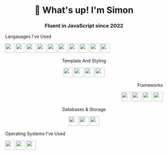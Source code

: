 <h1 align="center">👋 What's up! I'm Simon</h1>
<h3 align="center">Fluent in JavaScript since 2022</h3>

<p align="left">Langauages I've Used</p>
<div align="left">
  <img height="30px" width="30px" src="https://cdn.jsdelivr.net/gh/devicons/devicon@latest/icons/rust/rust-original.svg" />
  <img height="30px" width="30px" src="https://cdn.jsdelivr.net/gh/devicons/devicon@latest/icons/go/go-original-wordmark.svg" />
  <img height="30px" width="30px" src="https://cdn.jsdelivr.net/gh/devicons/devicon@latest/icons/csharp/csharp-original.svg" />
  <img height="30px" width="30px" src="https://cdn.jsdelivr.net/gh/devicons/devicon@latest/icons/typescript/typescript-original.svg" />
  <img height="30px" width="30px" src="https://cdn.jsdelivr.net/gh/devicons/devicon@latest/icons/javascript/javascript-original.svg" />
  <img height="30px" width="30px" src="https://cdn.jsdelivr.net/gh/devicons/devicon@latest/icons/python/python-original.svg" />
  <img height="30px" width="30px" src="https://cdn.jsdelivr.net/gh/devicons/devicon@latest/icons/c/c-original.svg" />
  <img height="30px" width="30px" src="https://cdn.jsdelivr.net/gh/devicons/devicon@latest/icons/solidity/solidity-original.svg" />
  <img height="30px" width="30px" src="https://cdn.jsdelivr.net/gh/devicons/devicon@latest/icons/java/java-original.svg" />
  <img height="30px" width="30px" src="https://cdn.jsdelivr.net/gh/devicons/devicon@latest/icons/php/php-original.svg" />
  </div>

  <p align="center">Template And Styling</p>
<div align="center">
  <img height="30px" width="30px" src="https://cdn.jsdelivr.net/gh/devicons/devicon@latest/icons/html5/html5-original.svg" />
  <img height="30px" width="30px" src="https://cdn.jsdelivr.net/gh/devicons/devicon@latest/icons/css3/css3-original.svg" />
  <img height="30px" width="30px" src="https://cdn.jsdelivr.net/gh/devicons/devicon@latest/icons/tailwindcss/tailwindcss-original.svg" />
  <img height="30px" width="30px" src="https://cdn.jsdelivr.net/gh/devicons/devicon@latest/icons/sass/sass-original.svg" />
</div>

<p align="right">Frameworks</p>
<div align="right">
  <img height="30px" width="30px" src="https://cdn.jsdelivr.net/gh/devicons/devicon@latest/icons/react/react-original.svg" />
  <img height="30px" width="30px" src="https://cdn.jsdelivr.net/gh/devicons/devicon@latest/icons/nextjs/nextjs-original.svg" />
  <img height="30px" width="30px" src="https://cdn.jsdelivr.net/gh/devicons/devicon@latest/icons/express/express-original.svg" />
  <img height="30px" width="30px" src="https://cdn.jsdelivr.net/gh/devicons/devicon@latest/icons/hardhat/hardhat-original.svg" />
</div>

<p align="center">Databases & Storage</p>
<div align="center">
  <img height="30px" width="30px" src="https://cdn.jsdelivr.net/gh/devicons/devicon@latest/icons/mysql/mysql-original-wordmark.svg" />
  <img height="30px" width="30px" src="https://cdn.jsdelivr.net/gh/devicons/devicon@latest/icons/postgresql/postgresql-original-wordmark.svg" />
  <img height="30px" width="30px" src="https://cdn.jsdelivr.net/gh/devicons/devicon@latest/icons/mongodb/mongodb-original-wordmark.svg" />
</div>

<p align="left">Operating Systems I've Used</p>
<div align="left">
  <img height="30px" width="30px" src="https://cdn.jsdelivr.net/gh/devicons/devicon@latest/icons/apple/apple-original.svg" />
  <img height="30px" width="30px" src="https://cdn.jsdelivr.net/gh/devicons/devicon@latest/icons/windows8/windows8-original.svg" />
  <img height="30px" width="30px" src="https://cdn.jsdelivr.net/gh/devicons/devicon@latest/icons/linux/linux-original.svg" />
</div>



